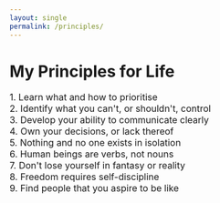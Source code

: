```yaml
---
layout: single
permalink: /principles/
---
```

<h1>My Principles for Life</h1>
<p style="font-size: 16px;">
1. Learn what and how to prioritise <br>
2. Identify what you can't, or shouldn't, control <br>
3. Develop your ability to communicate clearly <br>
4. Own your decisions, or lack thereof <br>
5. Nothing and no one exists in isolation <br>
6. Human beings are verbs, not nouns <br>
7. Don't lose yourself in fantasy or reality <br>
8. Freedom requires self-discipline <br>
9. Find people that you aspire to be like
